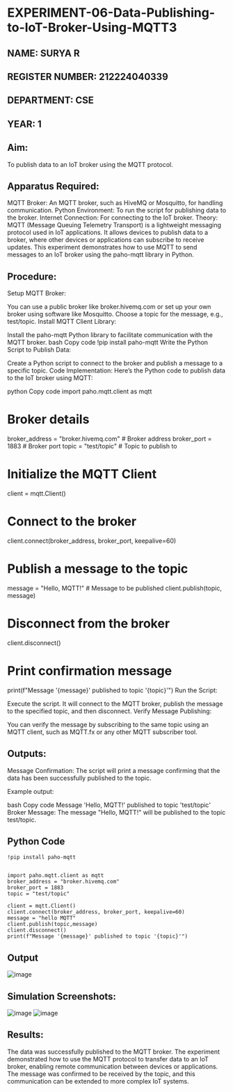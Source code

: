 # EXPERIMENT-06-Data-Publishing-to-IoT-Broker-Using-MQTT3
 ## NAME: SURYA R
 ## REGISTER NUMBER: 212224040339
 ## DEPARTMENT: CSE
 ## YEAR: 1
 ## Aim:
To publish data to an IoT broker using the MQTT protocol.

 ## Apparatus Required:
MQTT Broker: An MQTT broker, such as HiveMQ or Mosquitto, for handling communication.
Python Environment: To run the script for publishing data to the broker.
Internet Connection: For connecting to the IoT broker.
Theory:
MQTT (Message Queuing Telemetry Transport) is a lightweight messaging protocol used in IoT applications. It allows devices to publish data to a broker, where other devices or applications can subscribe to receive updates. This experiment demonstrates how to use MQTT to send messages to an IoT broker using the paho-mqtt library in Python.

 ## Procedure:
Setup MQTT Broker:

You can use a public broker like broker.hivemq.com or set up your own broker using software like Mosquitto.
Choose a topic for the message, e.g., test/topic.
Install MQTT Client Library:

Install the paho-mqtt Python library to facilitate communication with the MQTT broker.
bash
Copy code
!pip install paho-mqtt
Write the Python Script to Publish Data:

Create a Python script to connect to the broker and publish a message to a specific topic.
Code Implementation: Here’s the Python code to publish data to the IoT broker using MQTT:

python
Copy code
import paho.mqtt.client as mqtt

# Broker details
broker_address = "broker.hivemq.com"  # Broker address
broker_port = 1883  # Broker port
topic = "test/topic"  # Topic to publish to

# Initialize the MQTT Client
client = mqtt.Client()

# Connect to the broker
client.connect(broker_address, broker_port, keepalive=60)

# Publish a message to the topic
message = "Hello, MQTT!"  # Message to be published
client.publish(topic, message)

# Disconnect from the broker
client.disconnect()

# Print confirmation message
print(f"Message '{message}' published to topic '{topic}'")
Run the Script:

Execute the script. It will connect to the MQTT broker, publish the message to the specified topic, and then disconnect.
Verify Message Publishing:

You can verify the message by subscribing to the same topic using an MQTT client, such as MQTT.fx or any other MQTT subscriber tool.
 ## Outputs:
Message Confirmation: The script will print a message confirming that the data has been successfully published to the topic.

Example output:

bash
Copy code
Message 'Hello, MQTT!' published to topic 'test/topic'
Broker Message: The message "Hello, MQTT!" will be published to the topic test/topic.

## Python Code 
```
!pip install paho-mqtt


import paho.mqtt.client as mqtt
broker_address = "broker.hivemq.com"
broker_port = 1883
topic = "test/topic"

client = mqtt.Client()
client.connect(broker_address, broker_port, keepalive=60)
message = "hello MQTT"
client.publish(topic,message)
client.disconnect()
print(f"Message '{message}' published to topic '{topic}'")

```

## Output
![image](https://github.com/user-attachments/assets/d7a3073d-5bcf-45ae-8967-b7b8e302c44d)

## Simulation Screenshots:
![image](https://github.com/user-attachments/assets/ab6b1c65-5fed-44ed-a0e5-79b2d6ba8fd4)
![image](https://github.com/user-attachments/assets/09f0dfce-44cc-44de-8cc3-b8fa6e63a4e2)


 ## Results:
The data was successfully published to the MQTT broker. The experiment demonstrated how to use the MQTT protocol to transfer data to an IoT broker, enabling remote communication between devices or applications. The message was confirmed to be received by the topic, and this communication can be extended to more complex IoT systems.
